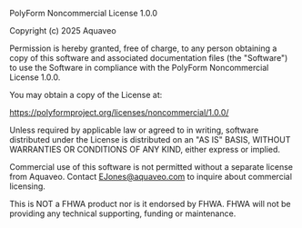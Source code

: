 PolyForm Noncommercial License 1.0.0

Copyright (c) 2025 Aquaveo

Permission is hereby granted, free of charge, to any person obtaining a copy of this software and associated documentation files (the "Software") to use the Software in compliance with the PolyForm Noncommercial License 1.0.0.

You may obtain a copy of the License at:

https://polyformproject.org/licenses/noncommercial/1.0.0/

Unless required by applicable law or agreed to in writing, software distributed under the License is distributed on an "AS IS" BASIS, WITHOUT WARRANTIES OR CONDITIONS OF ANY KIND, either express or implied.

Commercial use of this software is not permitted without a separate license from Aquaveo. Contact EJones@aquaveo.com to inquire about commercial licensing.

This is NOT a FHWA product nor is it endorsed by FHWA. FHWA will not be providing any technical supporting, funding or maintenance.
